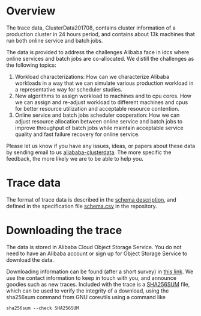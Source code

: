 # Overview
The trace data, ClusterData201708,  contains cluster information of a production cluster in 24 hours period, and contains about 13k machines that run both online service and batch jobs.

The data is provided to address the challenges Alibaba face in idcs where online services and batch jobs are co-allocated.  We distill the challenges as the following topics: 

1. Workload characterizations: How can we characterize Alibaba workloads in a way that we can simulate various production workload in a representative way for scheduler studies.
2. New algorithms to assign workload to machines and to cpu cores. How we can assign and re-adjust workload to different machines and cpus for better resource utilization and acceptable resource contention.
3. Online service and batch jobs scheduler cooperation: How we can adjust resource allocation between online service and batch jobs to improve throughput of batch jobs while maintain acceptable service quality and fast failure recovery for online service.

Please let us know if you have any issues, ideas, or papers about these data by sending email to us [aliababa-clusterdata](alibaba-clusterdata@list.alibaba-inc.com). The more specific the feedback, the more likely we are to be able to help you.

# Trace data 
The format of trace data is described in the [schema description](trace_201708.md), and defined in the specification file [schema.csv](schema.csv) in the repository.

# Downloading the trace
The data is stored in Alibaba Cloud Object Storage Service. You do not need to have an Alibaba account or sign up for Object Storage Service to download the data.

Downloading information can be found (after a short survey) in [this link](https://goo.gl/forms/eOoe6DwZQpd2H5n53). We use the contact information to keep in touch with you, and announce goodies such as new traces.
Included with the trace is a [SHA256SUM](SHA256SUM) file, which can be used to verify the integrity of a download, using the sha256sum command from GNU coreutils using a command like

```
sha256sum --check SHA256SUM
```




